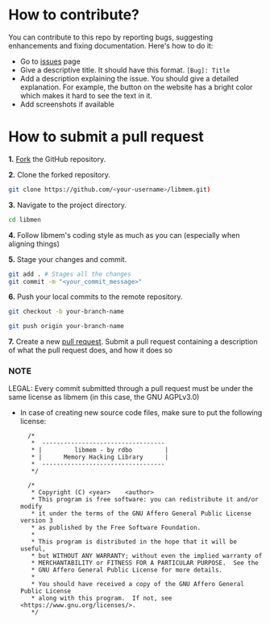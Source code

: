 # How to contribute?
You can contribute to this repo by reporting bugs, suggesting enhancements and fixing documentation. Here's how to do it:

- Go to [issues](https://github.com/rdbo/libmem/issues/new) page
- Give a descriptive title. It should have this format. `[Bug]: Title`
- Add a description explaining the issue. You should give a detailed explanation. For example, the button on the website has a bright color which makes it hard to see the text in it.
- Add screenshots if available



# How to submit a pull request
**1.** [Fork](https://github.com/rdbo/libmem/fork) the GitHub repository.

**2.** Clone the forked repository.

```bash
git clone https://github.com/<your-username>/libmem.git)
```

**3.** Navigate to the project directory.

```bash
cd libmen
```

**4.** Follow libmem's coding style as much as you can (especially when aligning things)

**5.** Stage your changes and commit.

```bash
git add . # Stages all the changes
git commit -m "<your_commit_message>"
```
**6.** Push your local commits to the remote repository.
```bash
git checkout -b your-branch-name
```

```bash
git push origin your-branch-name
```
**7.** Create a new [pull request](https://help.github.com/en/github/collaborating-with-issues-and-pull-requests/creating-a-pull-request). Submit a pull request containing a description of what the pull request does, and how it does so

### **NOTE**

LEGAL: Every commit submitted through a pull request must be under the same license as libmem (in this case, the GNU AGPLv3.0)
- In case of creating new source code files, make sure to put the following license:


        /*
         *  ----------------------------------
         * |         libmem - by rdbo         |
         * |      Memory Hacking Library      |
         *  ----------------------------------
         */

        /*
         * Copyright (C) <year>    <author>
         * This program is free software: you can redistribute it and/or modify
         * it under the terms of the GNU Affero General Public License version 3
         * as published by the Free Software Foundation.
         * 
         * This program is distributed in the hope that it will be useful,
         * but WITHOUT ANY WARRANTY; without even the implied warranty of
         * MERCHANTABILITY or FITNESS FOR A PARTICULAR PURPOSE.  See the
         * GNU Affero General Public License for more details.
         * 
         * You should have received a copy of the GNU Affero General Public License
         * along with this program.  If not, see <https://www.gnu.org/licenses/>.
         */
